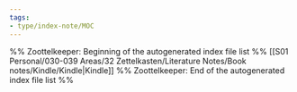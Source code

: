 ```yaml
---
tags: 
- type/index-note/MOC
---
```




%% Zoottelkeeper: Beginning of the autogenerated index file list  %%
 [[S01 Personal/030-039 Areas/32 Zettelkasten/Literature Notes/Book notes/Kindle/Kindle|Kindle]]
%% Zoottelkeeper: End of the autogenerated index file list  %%

